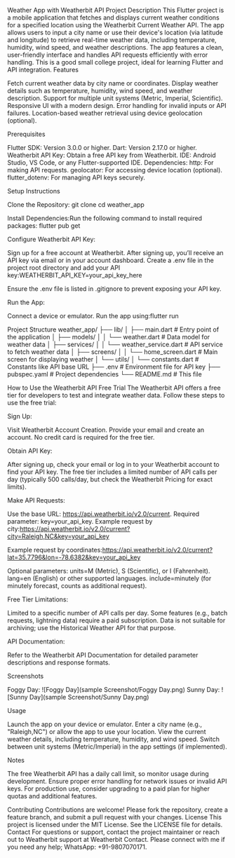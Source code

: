 Weather App with Weatherbit API
Project Description
This Flutter project is a mobile application that fetches and displays current weather conditions for a specified location using the Weatherbit Current Weather API. The app allows users to input a city name or use their device's location (via latitude and longitude) to retrieve real-time weather data, including temperature, humidity, wind speed, and weather descriptions. The app features a clean, user-friendly interface and handles API requests efficiently with error handling. This is a good small college project, ideal for learning Flutter and API integration.
Features

Fetch current weather data by city name or coordinates.
Display weather details such as temperature, humidity, wind speed, and weather description.
Support for multiple unit systems (Metric, Imperial, Scientific).
Responsive UI with a modern design.
Error handling for invalid inputs or API failures.
Location-based weather retrieval using device geolocation (optional).

Prerequisites

Flutter SDK: Version 3.0.0 or higher.
Dart: Version 2.17.0 or higher.
Weatherbit API Key: Obtain a free API key from Weatherbit.
IDE: Android Studio, VS Code, or any Flutter-supported IDE.
Dependencies:
http: For making API requests.
geolocator: For accessing device location (optional).
flutter_dotenv: For managing API keys securely.



Setup Instructions

Clone the Repository:
git clone <repository-url>
cd weather_app


Install Dependencies:Run the following command to install required packages:
flutter pub get


Configure Weatherbit API Key:

Sign up for a free account at Weatherbit.
After signing up, you’ll receive an API key via email or in your account dashboard.
Create a .env file in the project root directory and add your API key:WEATHERBIT_API_KEY=your_api_key_here


Ensure the .env file is listed in .gitignore to prevent exposing your API key.


Run the App:

Connect a device or emulator.
Run the app using:flutter run





Project Structure
weather_app/
├── lib/
│   ├── main.dart              # Entry point of the application
│   ├── models/
│   │   └── weather.dart       # Data model for weather data
│   ├── services/
│   │   └── weather_service.dart # API service to fetch weather data
│   ├── screens/
│   │   └── home_screen.dart   # Main screen for displaying weather
│   └── utils/
│       └── constants.dart      # Constants like API base URL
├── .env                       # Environment file for API key
├── pubspec.yaml               # Project dependencies
└── README.md                  # This file

How to Use the Weatherbit API Free Trial
The Weatherbit API offers a free tier for developers to test and integrate weather data. Follow these steps to use the free trial:

Sign Up:

Visit Weatherbit Account Creation.
Provide your email and create an account. No credit card is required for the free tier.


Obtain API Key:

After signing up, check your email or log in to your Weatherbit account to find your API key.
The free tier includes a limited number of API calls per day (typically 500 calls/day, but check the Weatherbit Pricing for exact limits).


Make API Requests:

Use the base URL: https://api.weatherbit.io/v2.0/current.
Required parameter: key=your_api_key.
Example request by city:https://api.weatherbit.io/v2.0/current?city=Raleigh,NC&key=your_api_key


Example request by coordinates:https://api.weatherbit.io/v2.0/current?lat=35.7796&lon=-78.6382&key=your_api_key


Optional parameters:
units=M (Metric), S (Scientific), or I (Fahrenheit).
lang=en (English) or other supported languages.
include=minutely (for minutely forecast, counts as additional request).




Free Tier Limitations:

Limited to a specific number of API calls per day.
Some features (e.g., batch requests, lightning data) require a paid subscription.
Data is not suitable for archiving; use the Historical Weather API for that purpose.


API Documentation:

Refer to the Weatherbit API Documentation for detailed parameter descriptions and response formats.



Screenshots

Foggy Day: ![Foggy Day](sample Screenshot/Foggy Day.png)
Sunny Day: ![Sunny Day](sample Screenshot/Sunny Day.png)

Usage

Launch the app on your device or emulator.
Enter a city name (e.g., "Raleigh,NC") or allow the app to use your location.
View the current weather details, including temperature, humidity, and wind speed.
Switch between unit systems (Metric/Imperial) in the app settings (if implemented).

Notes

The free Weatherbit API has a daily call limit, so monitor usage during development.
Ensure proper error handling for network issues or invalid API keys.
For production use, consider upgrading to a paid plan for higher quotas and additional features.

Contributing
Contributions are welcome! Please fork the repository, create a feature branch, and submit a pull request with your changes.
License
This project is licensed under the MIT License. See the LICENSE file for details.
Contact
For questions or support, contact the project maintainer or reach out to Weatherbit support at Weatherbit Contact. Please connect with me if you need any help; WhatsApp: +91-9807070171.